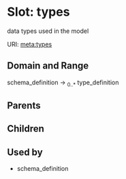 
# Slot: types


data types used in the model

URI: [meta:types](https://w3id.org/biolink/biolinkml/meta/types)


## Domain and Range

schema_definition ->  <sub>0..*</sub> type_definition

## Parents


## Children


## Used by

 * schema_definition
